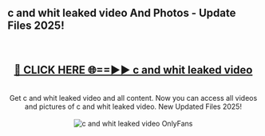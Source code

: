 <h2>c and whit leaked video And Photos - Update Files 2025!</h2>
<br>
<div align="center">
<h2><a href="https://linkcuts.com/hfmhzwbr" rel="nofollow">🔴 CLICK HERE 🌐==►► c and whit leaked video</a></h2>
<br>
Get c and whit leaked video and all content. Now you can access all videos and pictures of c and whit leaked video. New Updated Files 2025!
<br>
<br>
<a href="https://linkcuts.com/hfmhzwbr" rel="nofollow" data-target="animated-image.originalLink"><img src="https://i.ibb.co.com/WyWwxjT/player-gif2.gif" alt="c and whit leaked video OnlyFans" style="max-width: 100%; display: inline-block;" data-target="animated-image.originalImage"></a>
</div>
<br>